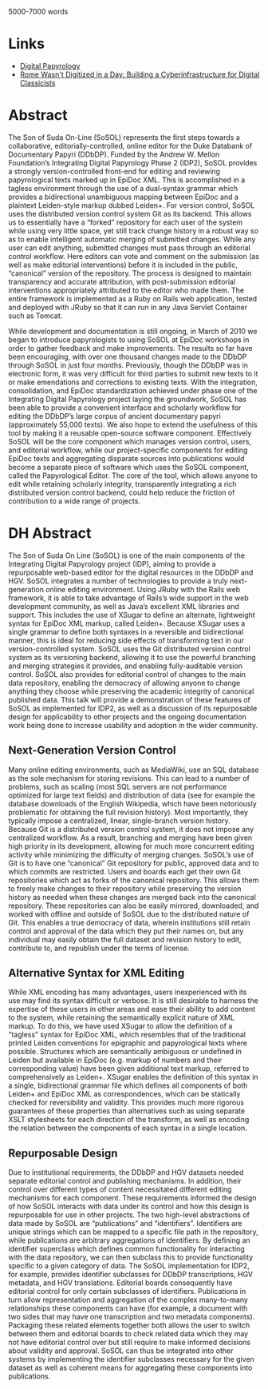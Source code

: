 5000-7000 words

Links
=====

* [Digital Papyrology](http://www.stoa.org/archives/1263)
* [Rome Wasn't Digitized in a Day: Building a Cyberinfrastructure for Digital Classicists](http://www.clir.org/pubs/archives/Babeu2010.pdf)

Abstract
========

The Son of Suda On-Line (SoSOL) represents the first steps towards a
collaborative, editorially-controlled, online editor for the Duke Databank of
Documentary Papyri (DDbDP). Funded by the Andrew W. Mellon Foundation’s
Integrating Digital Papyrology Phase 2 (IDP2), SoSOL provides a strongly
version-controlled front-end for editing and reviewing papyrological texts
marked up in EpiDoc XML. This is accomplished in a tagless environment through
the use of a dual-syntax grammar which provides a bidirectional unambiguous
mapping between EpiDoc and a plaintext Leiden-style markup dubbed Leiden+. For
version control, SoSOL uses the distributed version control system Git as its
backend. This allows us to essentially have a “forked” repository for each
user of the system while using very little space, yet still track change
history in a robust way so as to enable intelligent automatic merging of
submitted changes. While any user can edit anything, submitted changes must
pass through an editorial control workflow. Here editors can vote and comment
on the submission (as well as make editorial interventions) before it is
included in the public, “canonical” version of the repository. The process is
designed to maintain transparency and accurate attribution, with
post-submission editorial interventions appropriately attributed to the editor
who made them. The entire framework is implemented as a Ruby on Rails web
application, tested and deployed with JRuby so that it can run in any Java
Servlet Container such as Tomcat.

While development and documentation is still ongoing, in March of 2010 we
began to introduce papyrologists to using SoSOL at EpiDoc workshops in order
to gather feedback and make improvements. The results so far have been
encouraging, with over one thousand changes made to the DDbDP through SoSOL in
just four months. Previously, though the DDbDP was in electronic form, it was
very difficult for third parties to submit new texts to it or make emendations
and corrections to existing texts. With the integration, consolidation, and
EpiDoc standardization achieved under phase one of the Integrating Digital
Papyrology project laying the groundwork, SoSOL has been able to provide a
convenient interface and scholarly workflow for editing the DDbDP’s large
corpus of ancient documentary papyri (approximately 55,000 texts). We also
hope to extend the usefulness of this tool by making it a reusable open-source
software component. Effectively SoSOL will be the core component which manages
version control, users, and editorial workflow, while our project-specific
components for editing EpiDoc texts and aggregating disparate sources into
publications would become a separate piece of software which uses the SoSOL
component, called the Papyrological Editor. The core of the tool, which allows
anyone to edit while retaining scholarly integrity, transparently integrating
a rich distributed version control backend, could help reduce the friction of
contribution to a wide range of projects.

DH Abstract
===========

The Son of Suda On Line (SoSOL) is one of the main components of the
Integrating Digital Papyrology project (IDP), aiming to provide a repurposable
web-based editor for the digital resources in the DDbDP and HGV. SoSOL
integrates a number of technologies to provide a truly next-generation online
editing environment. Using JRuby with the Rails web framework, it is able to
take advantage of Rails’s wide support in the web development community, as
well as Java’s excellent XML libraries and support. This includes the use of
XSugar to define an alternate, lightweight syntax for EpiDoc XML markup,
called Leiden+. Because XSugar uses a single grammar to define both syntaxes
in a reversible and bidirectional manner, this is ideal for reducing side
effects of transforming text in our version-controlled system. SoSOL uses the
Git distributed version control system as its versioning backend, allowing it
to use the powerful branching and merging strategies it provides, and enabling
fully-auditable version control. SoSOL also provides for editorial control of
changes to the main data repository, enabling the democracy of allowing anyone
to change anything they choose while preserving the academic integrity of
canonical published data. This talk will provide a demonstration of these
features of SoSOL as implemented for IDP2, as well as a discussion of its
repurposable design for applicability to other projects and the ongoing
documentation work being done to increase usability and adoption in the wider
community.

Next-Generation Version Control
-------------------------------
Many online editing environments, such as MediaWiki, use an SQL database as
the sole mechanism for storing revisions. This can lead to a number of
problems, such as scaling (most SQL servers are not performance optimized for
large text fields) and distribution of data (see for example the database
downloads of the English Wikipedia, which have been notoriously problematic
for obtaining the full revision history). Most importantly, they typically
impose a centralized, linear, single-branch version history. Because Git is a
distributed version control system, it does not impose any centralized
workflow. As a result, branching and merging have been given high priority in
its development, allowing for much more concurrent editing activity while
minimizing the difficulty of merging changes. SoSOL’s use of Git is to have
one “canonical” Git repository for public, approved data and to which commits
are restricted. Users and boards each get their own Git repositories which act
as forks of the canonical repository. This allows them to freely make changes
to their repository while preserving the version history as needed when these
changes are merged back into the canonical repository. These repositories can
also be easily mirrored, downloaded, and worked with offline and outside of
SoSOL due to the distributed nature of Git. This enables a true democracy of
data, wherein institutions still retain control and approval of the data which
they put their names on, but any individual may easily obtain the full dataset
and revision history to edit, contribute to, and republish under the terms of
license.

Alternative Syntax for XML Editing
----------------------------------
While XML encoding has many advantages, users inexperienced with its use may
find its syntax difficult or verbose. It is still desirable to harness the
expertise of these users in other areas and ease their ability to add content
to the system, while retaining the semantically explicit nature of XML markup.
To do this, we have used XSugar to allow the definition of a “tagless” syntax
for EpiDoc XML, which resembles that of the traditional printed Leiden
conventions for epigraphic and papyrological texts where possible. Structures
which are semantically ambiguous or undefined in Leiden but available in
EpiDoc (e.g. markup of numbers and their corresponding value) have been given
additional text markup, referred to comprehensively as Leiden+. XSugar enables
the definition of this syntax in a single, bidirectional grammar file which
defines all components of both Leiden+ and EpiDoc XML as correspondences,
which can be statically checked for reversibility and validity. This provides
much more rigorous guarantees of these properties than alternatives such as
using separate XSLT stylesheets for each direction of the transform, as well
as encoding the relation between the components of each syntax in a single
location.

Repurposable Design
-------------------
Due to institutional requirements, the DDbDP and HGV datasets needed separate
editorial control and publishing mechanisms. In addition, their control over
different types of content necessitated different editing mechanisms for each
component. These requirements informed the design of how SoSOL interacts with
data under its control and how this design is repurposable for use in other
projects. The two high-level abstractions of data made by SoSOL are
“publications” and “identifiers”. Identifiers are unique strings which can be
mapped to a specific file path in the repository, while publications are
arbitrary aggregations of identifiers. By defining an identifier superclass
which defines common functionality for interacting with the data repository,
we can then subclass this to provide functionality specific to a given
category of data. The SoSOL implementation for IDP2, for example, provides
identifier subclasses for DDbDP transcriptions, HGV metadata, and HGV
translations. Editorial boards consequently have editorial control for only
certain subclasses of identifiers. Publications in turn allow representation
and aggregation of the complex many-to-many relationships these components can
have (for example, a document with two sides that may have one transcription
and two metadata components). Packaging these related elements together both
allows the user to switch between them and editorial boards to check related
data which they may not have editorial control over but still require to make
informed decisions about validity and approval. SoSOL can thus be integrated
into other systems by implementing the identifier subclasses necessary for the
given dataset as well as coherent means for aggregating these components into
publications.
